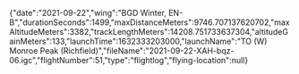 {"date":"2021-09-22","wing":"BGD Winter, EN-B","durationSeconds":1499,"maxDistanceMeters":9746.707137620702,"maxAltitudeMeters":3382,"trackLengthMeters":14208.751733637304,"altitudeGainMeters":133,"launchTime":1632333203000,"launchName":"TO (W) Monroe Peak (Richfield)","fileName":"2021-09-22-XAH-bqz-06.igc","flightNumber":51,"type":"flightlog","flying-location":null}
